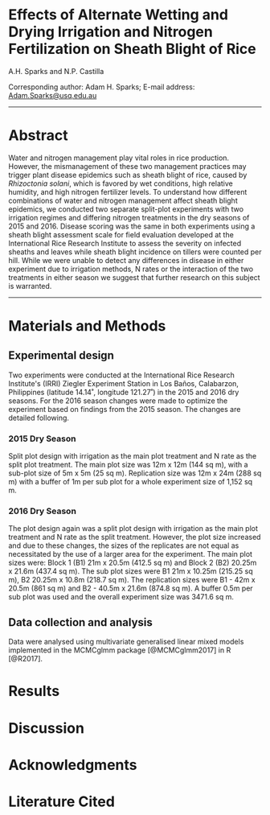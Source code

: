 # Effects of Alternate Wetting and Drying Irrigation and Nitrogen Fertilization on Sheath Blight of Rice
A.H. Sparks and N.P. Castilla  

Corresponding author: Adam H. Sparks; E-mail address: Adam.Sparks@usq.edu.au

______

# Abstract

Water and nitrogen management play vital roles in rice production. However, the mismanagement of these two management practices may trigger plant disease epidemics such as sheath blight of rice, caused by _Rhizoctonia solani_, which is favored by wet conditions, high relative humidity, and high nitrogen fertilizer levels. To understand how different combinations of water and nitrogen management affect sheath blight epidemics, we conducted two separate split-plot experiments with two irrigation regimes and differing nitrogen treatments in the dry seasons of 2015 and 2016. Disease scoring was the same in both experiments using a sheath blight assessment scale for field evaluation developed at the International Rice Research Institute to assess the severity on infected sheaths and leaves while sheath blight incidence on tillers were counted per hill. While we were unable to detect any differences in disease in either experiment due to irrigation methods, N rates or the interaction of the two treatments in either season we suggest that further research on this subject is warranted.

______

#####

# Materials and Methods
## Experimental design
Two experiments were conducted at the International Rice Research Institute's (IRRI) Ziegler Experiment Station in Los Baños, Calabarzon, Philippines (latitude 14.14˚, longitude 121.27˚) in the 2015 and 2016 dry seasons. For the 2016 season changes were made to optimize the experiment  based on findings from the 2015 season. The changes are detailed following.

### 2015 Dry Season
Split plot design with irrigation as the main plot treatment and N rate as the split plot treatment. The main plot size was 12m x 12m (144 sq m), with a sub-plot size of 5m x 5m (25 sq m). Replication size was 12m x 24m (288 sq m) with a buffer of 1m per sub plot for a whole experiment size of 1,152 sq m.

### 2016 Dry Season
The plot design again was a split plot design with irrigation as the main plot treatment and N rate as the split treatment. However, the plot size increased and due to these changes, the sizes of the replicates are not equal as necessitated by the use of a larger area for the experiment. The main plot sizes were: Block 1 (B1) 21m x 20.5m (412.5 sq m) and Block 2 (B2) 20.25m x 21.6m (437.4 sq m). The sub plot sizes were B1 21m x 10.25m (215.25 sq m), B2 20.25m x 10.8m (218.7 sq m). The replication sizes were B1 - 42m x 20.5m (861 sq m) and B2 - 40.5m x 21.6m (874.8 sq m). A buffer 0.5m per sub plot was used and the overall experiment size was 3471.6 sq m.

## Data collection and analysis

Data were analysed using multivariate generalised linear mixed models implemented in the MCMCglmm package [@MCMCglmm2017] in R [@R2017].

# Results


# Discussion


# Acknowledgments


# Literature Cited
